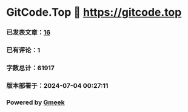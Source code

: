 # GitCode.Top :link: https://gitcode.top 
### 已发表文章：[16](https://gitcode.top/tag.html) 
### 已有评论：1 
### 字数总计：61917 
### 版本部署于：2024-07-04 00:27:11 
### Powered by [Gmeek](https://github.com/Meekdai/Gmeek)
